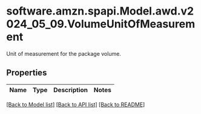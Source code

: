 # software.amzn.spapi.Model.awd.v2024_05_09.VolumeUnitOfMeasurement
Unit of measurement for the package volume.

## Properties

Name | Type | Description | Notes
------------ | ------------- | ------------- | -------------

[[Back to Model list]](../README.md#documentation-for-models) [[Back to API list]](../README.md#documentation-for-api-endpoints) [[Back to README]](../README.md)

